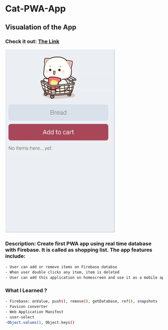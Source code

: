 # Cat-PWA-App
## Visualation of the App
### Check it out: [The Link](https://cat-pwa-app-pj.netlify.app/)

![image](./assets/pwa-app.gif)

### Description: Create first PWA app using real time database with Firebase. It is called as shopping list. The app features include:
```bash
- User can add or remove items on Firebase databse
- When user double clicks any item, item is deleted
- User can add this application on homescreen and use it as a mobile app
```
### What I Learned ?
```bash
- Firebase: onValue, push(), remove(), getDatabase, ref(), snapshots
- Favicon converter 
- Web Application Manifest
- user-select
-Object.values(), Object.keys()
```

